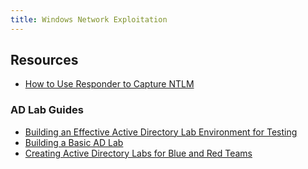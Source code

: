 ```yaml
---
title: Windows Network Exploitation
---
```


## Resources

* [How to Use Responder to Capture NTLM](https://www.a2secure.com/en/blog/how-to-use-responder-to-capture-netntlm-and-grab-a-shell/)

### AD Lab Guides

* [Building an Effective Active Directory Lab Environment for Testing](https://adsecurity.org/?p=2653)
* [Building a Basic AD Lab](https://macrosec.tech/index.php/2021/07/19/building-a-basic-active-directory-lab/)
* [Creating Active Directory Labs for Blue and Red Teams](https://sec-consult.com/blog/detail/creating-active-directory-labs-for-blue-and-red-teams/)
